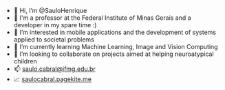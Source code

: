 - 👋 Hi, I’m @SauloHenrique
- 💼 I'm a professor at the Federal Institute of Minas Gerais and a developer in my spare time :)
- 👀 I’m interested in mobile applications and the development of systems applied to societal problems
- 🌱 I’m currently learning Machine Learning, Image and Vision Computing
- 💞️ I’m looking to collaborate on projects aimed at helping neuroatypical children
- 📫 saulo.cabral@ifmg.edu.br
- 📈 [saulocabral.pagekite.me](https://saulocabral.pagekite.me)

<!---
SauloHenrique/SauloHenrique is a ✨ special ✨ repository because its `README.md` (this file) appears on your GitHub profile.
You can click the Preview link to take a look at your changes.
--->
